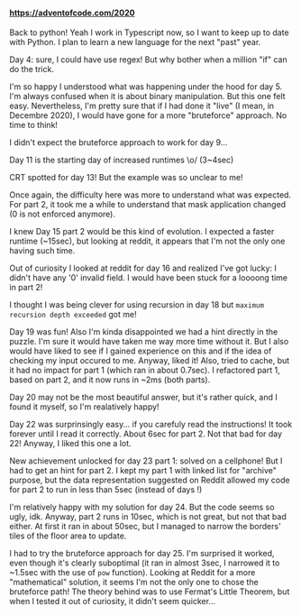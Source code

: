#### https://adventofcode.com/2020

Back to python! Yeah I work in Typescript now, so I want to keep up to date with Python. I plan to learn a new language for the next "past" year.

Day 4: sure, I could have use regex! But why bother when a million "if" can do the trick.

I'm so happy I understood what was happening under the hood for day 5. I'm always confused when it is about binary manipulation. But this one felt easy. Nevertheless, I'm pretty sure that if I had done it "live" (I mean, in Decembre 2020), I would have gone for a more "bruteforce" approach. No time to think!

I didn't expect the bruteforce approach to work for day 9...

Day 11 is the starting day of increased runtimes \o/ (3~4sec)

CRT spotted for day 13! But the example was so unclear to me!

Once again, the difficulty here was more to understand what was expected. For part 2, it took me a while to understand that mask application changed (0 is not enforced anymore).

I knew Day 15 part 2 would be this kind of evolution. I expected a faster runtime (~15sec), but looking at reddit, it appears that I'm not the only one having such time.

Out of curiosity I looked at reddit for day 16 and realized I've got lucky: I didn't have any '0' invalid field. I would have been stuck for a loooong time in part 2!

I thought I was being clever for using recursion in day 18 but `maximum recursion depth exceeded` got me!

Day 19 was fun! Also I'm kinda disappointed we had a hint directly in the puzzle. I'm sure it would have taken me way more time without it. But I also would have liked to see if I gained experience on this and if the idea of checking my input occured to me. Anyway, liked it! Also, tried to cache, but it had no impact for part 1 (which ran in about 0.7sec). I refactored part 1, based on part 2, and it now runs in ~2ms (both parts).

Day 20 may not be the most beautiful answer, but it's rather quick, and I found it myself, so I'm realatively happy!

Day 22 was surprinsingly easy... if you carefuly read the instructions! It took forever until I read it correctly. About 6sec for part 2. Not that bad for day 22! Anyway, I liked this one a lot.

New achievement unlocked for day 23 part 1: solved on a cellphone! But I had to get an hint for part 2. I kept my part 1 with linked list for "archive" purpose, but the data representation suggested on Reddit allowed my code for part 2 to run in less than 5sec (instead of days !)

I'm relatively happy with my solution for day 24. But the code seems so ugly, idk. Anyway, part 2 runs in 10sec, which is not great, but not that bad either. At first it ran in about 50sec, but I managed to narrow the borders' tiles of the floor area to update.

I had to try the bruteforce approach for day 25. I'm surprised it worked, even though it's clearly suboptimal (it ran in almost 3sec, I narrowed it to ~1.5sec with the use of `pow` function). Looking at Reddit for a more "mathematical" solution, it seems I'm not the only one to chose the bruteforce path! The theory behind was to use Fermat's Little Theorem, but when I tested it out of curiosity, it didn't seem quicker...
